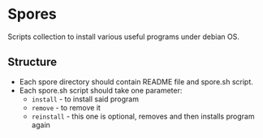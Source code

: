 # Spores

Scripts collection to install various useful programs under debian OS.

## Structure

 * Each spore directory should contain README file and spore.sh script.
 * Each spore.sh script should take one parameter:
   * `install` - to install said program
   * `remove` - to remove it
   * `reinstall` - this one is optional, removes and then installs program again

